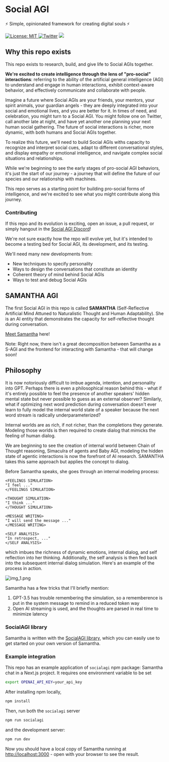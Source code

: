 # Social AGI

⚡ Simple, opinionated framework for creating digital souls ⚡

[![License: MIT](https://img.shields.io/badge/License-MIT-yellow.svg) ![Twitter](https://img.shields.io/twitter/url/https/twitter.com/socialagi.svg?style=social&label=Follow%20%40socialagi)](https://twitter.com/socialagi) [![](https://dcbadge.vercel.app/api/server/Dx3FYccm?compact=true&style=flat)](https://discord.gg/Dx3FYccm)

## Why this repo exists

This repo exists to research, build, and give life to Social AGIs together.

**We're excited to create intelligence through the lens of "pro-social" interactions**: referring to the ability of the artificial general intelligence (AGI) to understand and engage in human interactions, exhibit context-aware behavior, and effectively communicate and collaborate with people.

Imagine a future where Social AGIs are your friends, your mentors, your spirit animals, your guardian angels - they are deeply integrated into your social and emotional lives, and you are better for it. In times of need, and celebration, you might turn to a Social AGI. You might follow one on Twitter, call another late at night, and have yet another one planning your next human social gathering. The future of social interactions is richer, more dynamic, with both humans and Social AGIs together.

To realize this future, we'll need to build Social AGIs withs capacity to recognize and interpret social cues, adapt to different conversational styles, and display empathy or emotional intelligence, and navigate complex social situations and relationships.

While we're beginning to see the early stages of pro-social AGI behaviors, it's just the start of our journey - a journey that will define the future of our species and our relationship with machines.

This repo serves as a starting point for building pro-social forms of intelligence, and we're excited to see what you might contribute along this journey.

### Contributing

If this repo and its evolution is exciting, open an issue, a pull request, or simply hangout in the [Social AGI Discord](https://discord.gg/BRhXTSmuMB)!

We're not sure exactly how the repo will evolve yet, but it's intended to become a testing bed for Social AGI, its development, and its testing.

We'll need many new developments from:

- New techniques to specify personality
- Ways to design the conversations that constitute an identity
- Coherent theory of mind behind Social AGIs
- Ways to test and debug Social AGIs

## SAMANTHA AGI

The first Social AGI in this repo is called **SAMANTHA** (Self-Reflective Artificial Mind Attuned to Naturalistic Thought and Human Adaptability). She is an AI entity that demonstrates the capacity for self-reflective thought during conversation.

[Meet Samantha](http://meetsamantha.ai) here!

Note: Right now, there isn't a great decomposition between Samantha as a S-AGI and the frontend for interacting with Samantha - that will change soon!

## Philosophy

It is now notoriously difficult to imbue agenda, intention, and personality into GPT. Perhaps there is even a philosophical reason behind this - what if it's entirely possible to feel the presence of another speakers' hidden mental state but never possible to guess as an external observer? Similarly, what if optimizing next word prediction during conversation doesn't ever learn to fully model the internal world state of a speaker because the next word stream is radically underparameterized?

Internal worlds are as rich, if not richer, than the completions they generate. Modeling those worlds is then required to create dialog that mimicks the feeling of human dialog.

We are beginning to see the creation of internal world between Chain of Thought reasoning, Simaculra of agents and Baby AGI, modeling the hidden state of agentic interactions is now the forefront of AI research.  SAMANTHA takes this same approach but applies the concept to dialog.

Before Samantha speaks, she goes through an internal modeling process:

```
<FEELINGS SIMULATION>
"I feel ..."
</FEELINGS SIMULATION>

<THOUGHT SIMULATION>
"I think ..."
</THOUGHT SIMULATION>

<MESSAGE WRITING>
"I will send the message ..."
</MESSAGE WRITING>

<SELF ANALYSIS>
"In retrospect, ..."
</SELF ANALYSIS>
```
which imbues the richness of dynamic emotions, internal dialog, and self reflection into her thinking. Additionally, the self analysis is then fed back into the subsequent internal dialog simulation. Here's an example of the process in action.

![img_1.png](img_1.png)

Samantha has a few tricks that I'll briefly mention:

1. GPT-3.5 has trouble remembering the simulation, so a rememberence is put in the system message to remind in a reduced token way
1. Open AI streaming is used, and the thoughts are parsed in real time to minimize latency

### SocialAGI library

Samantha is written with the [SocialAGI library](https://www.npmjs.com/package/socialagi), which you can easily use to get started on your own version of Samantha.

### Example integration

This repo has an example application of `socialagi` npm package: Samantha chat in a Next.js project. It requires one environment variable to be set
```bash
export OPENAI_API_KEY=your_api_key
```
After installing npm locally,
```bash
npm install
```
Then, run both the `socialagi` server
```bash
npm run socialagi
```
and the development server:
```bash
npm run dev
```

Now you should have a local copy of Samantha running at [http://localhost:3000](http://localhost:3000) - open with your browser to see the result.
